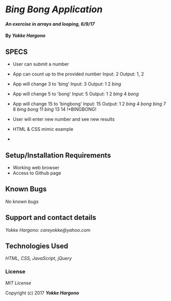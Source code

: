 # _Bing Bong Application_

#### _An exercise in arrays and looping, 6/9/17_

#### By _**Yokke Hargono**_

## SPECS

- User can submit a number
- App can count up to the provided number
  Input: 2
  Output: 1, 2
- App will change 3 to 'bing'
  Input: 3
  Output:
1 
2 
*bing*

- App will change 5 to 'bong'
  Input: 5
  Output: 
1
2
*bing*
4
*bong*

- App will change 15 to 'bingbong'
  Input: 15
  Output:
1
2
*bing*
4
*bong*
*bing*
7
8
*bing*
*bong*
11
*bing*
13
14
!*BINGBONG!


- User will enter new number and see new results
- HTML & CSS mimic example
- 

## Setup/Installation Requirements

* Working web browser
* Access to Github page

## Known Bugs

_No known bugs_

## Support and contact details

_Yokke Hargono: careyokke@yahoo.com_

## Technologies Used

_HTML, CSS, JavaScript, jQuery_

### License

*MIT License*

Copyright (c) 2017 **_Yokke Hargono_**
